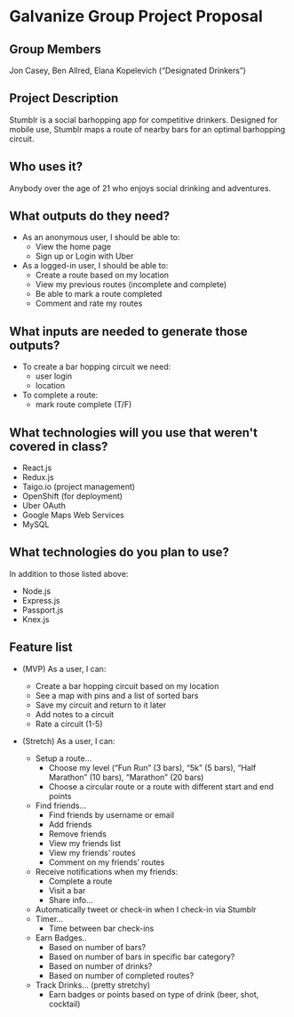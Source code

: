 # Galvanize Group Project Proposal

## Group Members
Jon Casey, Ben Allred, Elana Kopelevich (“Designated Drinkers”) 

## Project Description
Stumblr is a social barhopping app for competitive drinkers. Designed for mobile use, Stumblr maps a route of nearby bars for an optimal barhopping circuit. 


## Who uses it?
Anybody over the age of 21 who enjoys social drinking and adventures. 


## What outputs do they need?
* As an anonymous user, I should be able to:
	* View the home page
	* Sign up or Login with Uber
* As a logged-in user, I should be able to:
	* Create a route based on my location
	* View my previous routes (incomplete and complete)
	* Be able to mark a route completed
	* Comment and rate my routes


## What inputs are needed to generate those outputs?
* To create a bar hopping circuit we need: 
	* user login	
	* location
* To complete a route: 
	* mark route complete (T/F)


## What technologies will you use that weren't covered in class?

* React.js
* Redux.js
* Taigo.io (project management)
* OpenShift (for deployment)
* Uber OAuth
* Google Maps Web Services
* MySQL


## What technologies do you plan to use?
In addition to those listed above: 

* Node.js
* Express.js
* Passport.js
* Knex.js


## Feature list

* (MVP) As a user, I can: 
	* Create a bar hopping circuit based on my location 
	* See a map with pins and a list of sorted bars
	* Save my circuit and return to it later
	* Add notes to a circuit
	* Rate a circuit (1-5)
	
* (Stretch) As a user, I can: 
	* Setup a route...
		* Choose my level (“Fun Run” (3 bars), “5k” (5 bars), “Half Marathon” (10 bars), “Marathon” (20 bars)
		* Choose a circular route or a route with different start and end points
	* Find friends... 
		* Find friends by username or email
		* Add friends
		* Remove friends
		* View my friends list 
		* View my friends’ routes
		* Comment on my friends’ routes
	* Receive notifications when my friends:
		* Complete a route
		* Visit a bar
		* Share info…
	* Automatically tweet or check-in when I check-in via Stumblr
	* Timer…
		* Time between bar check-ins
	* Earn Badges..
		* Based on number of bars?
		* Based on number of bars in specific bar category?
		* Based on number of drinks?
		* Based on number of completed routes?
	* Track Drinks… (pretty stretchy)
		* Earn badges or points based on type of drink (beer, shot, cocktail)



